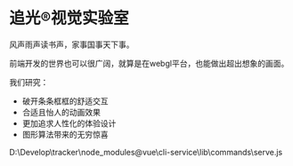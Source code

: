 # 追光®视觉实验室
风声雨声读书声，家事国事天下事。

前端开发的世界也可以很广阔，就算是在webgl平台，也能做出超出想象的画面。

我们研究：

* 破开条条框框的舒适交互
* 合适且怡人的动画效果
* 更加追求人性化的体验设计
* 图形算法带来的无穷惊喜

D:\Develop\tracker\node_modules\@vue\cli-service\lib\commands\serve.js